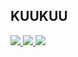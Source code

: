 ## KUUKUU
<a href="https://www.linkedin.com/in/vodinhquoc/">
    <img src="https://img.shields.io/badge/-Linkedin-blue?style=flat-square&logo=linkedin">
</a>
<a href="mailto:quocvo744266@gmail.com">
    <img src="https://img.shields.io/badge/-Email-red?style=flat-square&logo=gmail&logoColor=white">
</a>
<a href="https://drive.google.com/file/d/1XwNGNalCLTwx_pf4uxoGKRLgSiW3RzXc/view?usp=share_link">
    <img src="https://img.shields.io/badge/PDF-CV-red?style=flat-square&logo=adobe">
</a>  
